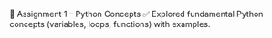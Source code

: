 🔹 Assignment 1 – Python Concepts ✅ Explored fundamental Python concepts (variables, loops, functions) with examples.
